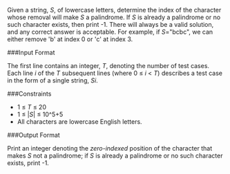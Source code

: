 Given a string, *S*, of lowercase letters, determine the index of the character whose removal will make *S* a palindrome. If *S* is already a palindrome or no such character exists, then print -1. There will always be a valid solution, and any correct answer is acceptable. For example, if  *S*="bcbc", we can either remove 'b' at index 0 or 'c' at index 3.

###Input Format

The first line contains an integer, *T*, denoting the number of test cases. 
Each line *i* of the *T* subsequent lines (where 0 ≤ *i* < *T*) describes a test case in the form of a single string, *Si*.

###Constraints
* 1 ≤ *T* ≤ 20
* 1 ≤ |*S*| ≤ 10^5+5
* All characters are lowercase English letters.

###Output Format

Print an integer denoting the *zero-indexed* position of the character that makes *S* not a palindrome; if *S* is already a palindrome or no such character exists, print -1.
